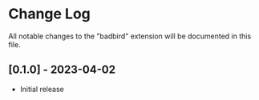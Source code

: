# Change Log

All notable changes to the "badbird" extension will be documented in this file.

## [0.1.0] - 2023-04-02

- Initial release
